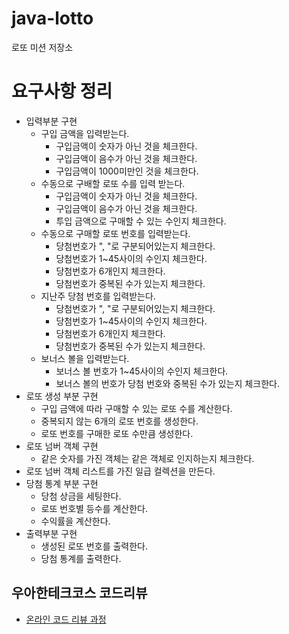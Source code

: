 # java-lotto

로또 미션 저장소

# 요구사항 정리
- 입력부분 구현
  - 구입 금액을 입력받는다.
    - 구입금액이 숫자가 아닌 것을 체크한다.
    - 구입금액이 음수가 아닌 것을 체크한다.
    - 구입금액이 1000미만인 것을 체크한다.
  - 수동으로 구배할 로또 수를 입력 받는다.
    - 구입금액이 숫자가 아닌 것을 체크한다.
    - 구입금액이 음수가 아닌 것을 체크한다.
    - 투입 금액으로 구매할 수 있는 수인지 체크한다.
  - 수동으로 구매할 로또 번호를 입력받는다.
    - 당첨번호가 ", "로 구분되어있는지 체크한다.
    - 당첨번호가 1~45사이의 수인지 체크한다.
    - 당첨번호가 6개인지 체크한다.
    - 당첨번호가 중복된 수가 있는지 체크한다.
  - 지난주 당첨 번호를 입력받는다.
    - 당첨번호가 ", "로 구분되어있는지 체크한다.
    - 당첨번호가 1~45사이의 수인지 체크한다.
    - 당첨번호가 6개인지 체크한다.
    - 당첨번호가 중복된 수가 있는지 체크한다.
  - 보너스 볼을 입력받는다.
    - 보너스 볼 번호가 1~45사이의 수인지 체크한다.
    - 보너스 볼의 번호가 당첨 번호와 중복된 수가 있는지 체크한다.
- 로또 생성 부분 구현
  - 구입 금액에 따라 구매할 수 있는 로또 수를 계산한다.
  - 중복되지 않는 6개의 로또 번호를 생성한다.
  - 로또 번호를 구매한 로또 수만큼 생성한다.
- 로또 넘버 객체 구현
  - 같은 숫자를 가진 객체는 같은 객체로 인지하는지 체크한다.
- 로또 넘버 객체 리스트를 가진 일급 컬렉션을 만든다.
- 당첨 통계 부분 구현
  - 당첨 상금을 세팅한다.
  - 로또 번호별 등수를 계산한다.
  - 수익률을 계산한다.
- 출력부분 구현
  - 생성된 로또 번호를 출력한다.
  - 당첨 통계를 출력한다.

## 우아한테크코스 코드리뷰

- [온라인 코드 리뷰 과정](https://github.com/woowacourse/woowacourse-docs/blob/master/maincourse/README.md)

